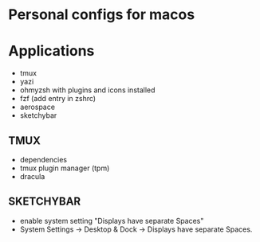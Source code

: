 # Personal configs for macos

# Applications
- tmux
- yazi
- ohmyzsh with plugins and icons installed
- fzf (add entry in zshrc)
- aerospace
- sketchybar

## TMUX
- dependencies
- tmux plugin manager (tpm)
- dracula

## SKETCHYBAR
- enable system setting "Displays have separate Spaces" 
- System Settings -> Desktop & Dock -> Displays have separate Spaces.
